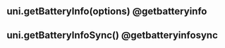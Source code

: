 ## uni.getBatteryInfo(options) @getbatteryinfo

<!-- UTSAPIJSON.getBatteryInfo.description -->

<!-- UTSAPIJSON.getBatteryInfo.compatibility -->

<!-- UTSAPIJSON.getBatteryInfo.param -->

<!-- UTSAPIJSON.getBatteryInfo.returnValue -->

<!-- UTSAPIJSON.getBatteryInfo.example -->

<!-- UTSAPIJSON.getBatteryInfo.tutorial -->

## uni.getBatteryInfoSync() @getbatteryinfosync

<!-- UTSAPIJSON.getBatteryInfoSync.description -->

<!-- UTSAPIJSON.getBatteryInfoSync.compatibility -->

<!-- UTSAPIJSON.getBatteryInfoSync.param -->

<!-- UTSAPIJSON.getBatteryInfoSync.returnValue -->

<!-- UTSAPIJSON.getBatteryInfoSync.example -->

<!-- UTSAPIJSON.getBatteryInfoSync.tutorial -->

<!-- UTSAPIJSON.get-battery-info.example -->

<!-- UTSAPIJSON.general_type.name -->

<!-- UTSAPIJSON.general_type.param -->
